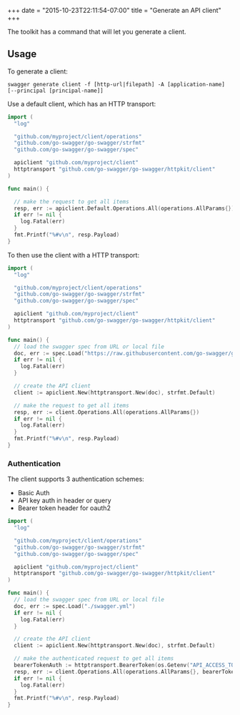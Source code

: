 +++
date = "2015-10-23T22:11:54-07:00"
title = "Generate an API client"
+++

The toolkit has a command that will let you generate a client.

## Usage

To generate a client:

```
swagger generate client -f [http-url|filepath] -A [application-name] [--principal [principal-name]]
```

Use a default client, which has an HTTP transport:

```go
import (
  "log"

  "github.com/myproject/client/operations"
  "github.com/go-swagger/go-swagger/strfmt"
  "github.com/go-swagger/go-swagger/spec"

  apiclient "github.com/myproject/client"
  httptransport "github.com/go-swagger/go-swagger/httpkit/client"
)

func main() {

  // make the request to get all items
  resp, err := apiclient.Default.Operations.All(operations.AllParams{})
  if err != nil {
    log.Fatal(err)
  }
  fmt.Printf("%#v\n", resp.Payload)
}
```

To then use the client with a HTTP transport:

```go
import (
  "log"

  "github.com/myproject/client/operations"
  "github.com/go-swagger/go-swagger/strfmt"
  "github.com/go-swagger/go-swagger/spec"

  apiclient "github.com/myproject/client"
  httptransport "github.com/go-swagger/go-swagger/httpkit/client"
)

func main() {
  // load the swagger spec from URL or local file
  doc, err := spec.Load("https://raw.githubusercontent.com/go-swagger/go-swagger/master/examples/todo-list/swagger.yml")
  if err != nil {
    log.Fatal(err)
  }

  // create the API client
  client := apiclient.New(httptransport.New(doc), strfmt.Default)

  // make the request to get all items
  resp, err := client.Operations.All(operations.AllParams{})
  if err != nil {
    log.Fatal(err)
  }
  fmt.Printf("%#v\n", resp.Payload)
}
```


### Authentication

The client supports 3 authentication schemes:

* Basic Auth
* API key auth in header or query
* Bearer token header for oauth2

```go
import (
  "log"

  "github.com/myproject/client/operations"
  "github.com/go-swagger/go-swagger/strfmt"
  "github.com/go-swagger/go-swagger/spec"

  apiclient "github.com/myproject/client"
  httptransport "github.com/go-swagger/go-swagger/httpkit/client"
)

func main() {
  // load the swagger spec from URL or local file
  doc, err := spec.Load("./swagger.yml")
  if err != nil {
    log.Fatal(err)
  }

  // create the API client
  client := apiclient.New(httptransport.New(doc), strfmt.Default)

  // make the authenticated request to get all items
  bearerTokenAuth := httptransport.BearerToken(os.Getenv("API_ACCESS_TOKEN"))
  resp, err := client.Operations.All(operations.AllParams{}, bearerTokenAuth)
  if err != nil {
    log.Fatal(err)
  }
  fmt.Printf("%#v\n", resp.Payload)
}
```
